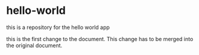 # hello-world
this is a repository for the hello world app

this is the first change to the document.  This change has to be merged into the original document.
